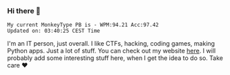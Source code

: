 ### Hi there 👋
<!-- PB START -->
```
My current MonkeyType PB is - WPM:94.21 Acc:97.42
Updated on: 03:40:25 CEST Time
```
<!-- PB END -->
I'm an IT person, just overall. I like CTFs, hacking, coding games, making Python apps. Just a lot of stuff.
You can check out my website [here](https://skill3472.github.io/).
I will probably add some interesting stuff here, when I get the idea to do so. Take care ❤️
